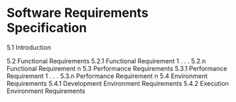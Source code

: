 # Software Requirements Specification

5.1   Introduction
            
5.2   Functional Requirements
5.2.1 Functional Requirement 1
                    .
                    .
                    .
5.2.n Functional Requirement n
5.3   Performance Requirements
5.3.1 Performance Requirement 1
                    .
                    .
                    .
5.3.n Performance Requirement n
5.4   Environment Requirements
5.4.1 Development Environment Requirements
5.4.2 Execution Environment Requirements
